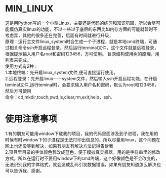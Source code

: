 # MIN_LINUX  
这是用Python写的一个小型Linux，主要还是代码的练习和知识巩固，所以会尽可能模仿真实linux的功能，不过一些过于底层的东西比如内存方面的可能就暂时不考虑弄，其他的很多还在完善，后面有时间就进行升级，  
原理：运行主文件linux_system时会生成一个子进程，就是本地cmd终端，可通过相关命令ssh开启远程登录，然后运行terminal文件，这个文件就是远程登录，根据提示输入用户名root和密码123456，方可使用。 目录结构使用树的原理，用列表来完成。  
使用方式有2种：  
1.本地终端：先开启linux_system文件,便可直接运行使用。  
2.远程登录：先开启linux——system文件，然后输入ssh开启远程功能，在开启teminal文件,运行teminal时，会要求输入用户名和密码，默认为root和123456，然后方可使用  
命令：cd,mkdir,touch,pwd,ls,clear,rm,exit,help，ssh.  
# 使用注意事项  
1.有的朋友可能用window下载我的项目，我的代码里面涉及到子进程，我在用的时候有时window下的子进程是无法打印出信息的，所以尽量用linux，这个问题在网上也还没等到解决，如果有朋友有解决方法记得告诉我   
2.项目里目录的字体颜色我改成蓝色，便于模拟真实机器，用的是字符串里的修改方式，所以在运行时不要用window下的cmd终端，这个好像颜色是不会改变的，无法识别我的字体格式，就会造成乱码引发数据错误，如果有朋友知道怎么解决也可以告诉我，感谢。  
